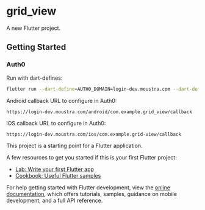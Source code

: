 # grid_view

A new Flutter project.

## Getting Started

### Auth0

Run with dart-defines:

```bash
flutter run --dart-define=AUTH0_DOMAIN=login-dev.moustra.com --dart-define=AUTH0_CLIENT_ID=q9MiH8vXt6H5yXZ96BcW16qVuKPXXO6K
```

Android callback URL to configure in Auth0:

```
https://login-dev.moustra.com/android/com.example.grid_view/callback
```

iOS callback URL to configure in Auth0:

```
https://login-dev.moustra.com/ios/com.example.grid-view/callback
```

This project is a starting point for a Flutter application.

A few resources to get you started if this is your first Flutter project:

- [Lab: Write your first Flutter app](https://docs.flutter.dev/get-started/codelab)
- [Cookbook: Useful Flutter samples](https://docs.flutter.dev/cookbook)

For help getting started with Flutter development, view the
[online documentation](https://docs.flutter.dev/), which offers tutorials,
samples, guidance on mobile development, and a full API reference.

